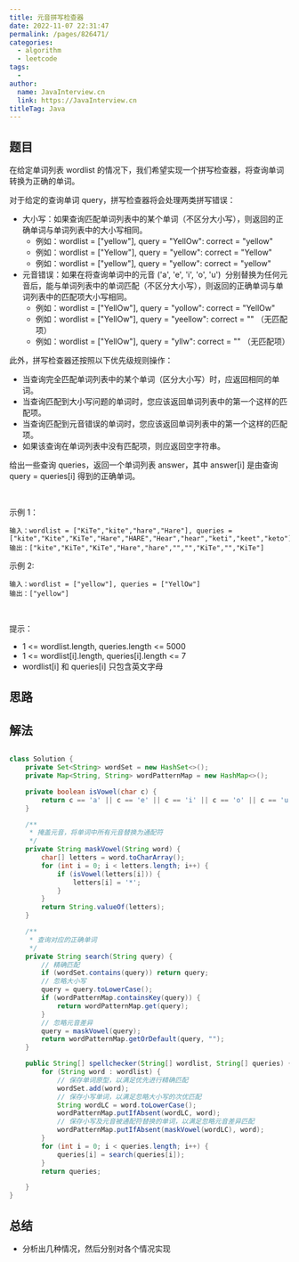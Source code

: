 ```yaml
---
title: 元音拼写检查器
date: 2022-11-07 22:31:47
permalink: /pages/826471/
categories:
  - algorithm
  - leetcode
tags:
  - 
author: 
  name: JavaInterview.cn
  link: https://JavaInterview.cn
titleTag: Java
---
```


## 题目

在给定单词列表 wordlist 的情况下，我们希望实现一个拼写检查器，将查询单词转换为正确的单词。

对于给定的查询单词 query，拼写检查器将会处理两类拼写错误：

- 大小写：如果查询匹配单词列表中的某个单词（不区分大小写），则返回的正确单词与单词列表中的大小写相同。
    - 例如：wordlist = ["yellow"], query = "YellOw": correct = "yellow"
    - 例如：wordlist = ["Yellow"], query = "yellow": correct = "Yellow"
    - 例如：wordlist = ["yellow"], query = "yellow": correct = "yellow"
- 元音错误：如果在将查询单词中的元音 ('a', 'e', 'i', 'o', 'u')  分别替换为任何元音后，能与单词列表中的单词匹配（不区分大小写），则返回的正确单词与单词列表中的匹配项大小写相同。
    - 例如：wordlist = ["YellOw"], query = "yollow": correct = "YellOw"
    - 例如：wordlist = ["YellOw"], query = "yeellow": correct = "" （无匹配项）
    - 例如：wordlist = ["YellOw"], query = "yllw": correct = "" （无匹配项）

此外，拼写检查器还按照以下优先级规则操作：

- 当查询完全匹配单词列表中的某个单词（区分大小写）时，应返回相同的单词。
- 当查询匹配到大小写问题的单词时，您应该返回单词列表中的第一个这样的匹配项。
- 当查询匹配到元音错误的单词时，您应该返回单词列表中的第一个这样的匹配项。
- 如果该查询在单词列表中没有匹配项，则应返回空字符串。

给出一些查询 queries，返回一个单词列表 answer，其中 answer[i] 是由查询 query = queries[i] 得到的正确单词。

 

示例 1：

    输入：wordlist = ["KiTe","kite","hare","Hare"], queries = ["kite","Kite","KiTe","Hare","HARE","Hear","hear","keti","keet","keto"]
    输出：["kite","KiTe","KiTe","Hare","hare","","","KiTe","","KiTe"]
示例 2:

    输入：wordlist = ["yellow"], queries = ["YellOw"]
    输出：["yellow"]
 

提示：

- 1 <= wordlist.length, queries.length <= 5000
- 1 <= wordlist[i].length, queries[i].length <= 7
- wordlist[i] 和 queries[i] 只包含英文字母


## 思路



## 解法
```java

class Solution {
    private Set<String> wordSet = new HashSet<>();
    private Map<String, String> wordPatternMap = new HashMap<>();

    private boolean isVowel(char c) {
        return c == 'a' || c == 'e' || c == 'i' || c == 'o' || c == 'u';
    }

    /**
     * 掩盖元音，将单词中所有元音替换为通配符
     */
    private String maskVowel(String word) {
        char[] letters = word.toCharArray();
        for (int i = 0; i < letters.length; i++) {
            if (isVowel(letters[i])) {
                letters[i] = '*';
            }
        }
        return String.valueOf(letters);
    }

    /**
     * 查询对应的正确单词
     */
    private String search(String query) {
        // 精确匹配
        if (wordSet.contains(query)) return query;
        // 忽略大小写
        query = query.toLowerCase();
        if (wordPatternMap.containsKey(query)) {
            return wordPatternMap.get(query);
        }
        // 忽略元音差异
        query = maskVowel(query);
        return wordPatternMap.getOrDefault(query, "");
    }

    public String[] spellchecker(String[] wordlist, String[] queries) {
        for (String word : wordlist) {
            // 保存单词原型，以满足优先进行精确匹配
            wordSet.add(word);
            // 保存小写单词，以满足忽略大小写的次优匹配
            String wordLC = word.toLowerCase();
            wordPatternMap.putIfAbsent(wordLC, word);
            // 保存小写及元音被通配符替换的单词，以满足忽略元音差异匹配
            wordPatternMap.putIfAbsent(maskVowel(wordLC), word);
        }
        for (int i = 0; i < queries.length; i++) {
            queries[i] = search(queries[i]);
        }
        return queries;

    }
}
```

## 总结

- 分析出几种情况，然后分别对各个情况实现 
